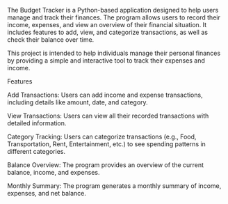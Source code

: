 The Budget Tracker is a Python-based application designed to help users manage and track their finances. The program allows users to record their income, expenses, and view an overview of their financial situation. It includes features to add, view, and categorize transactions, as well as check their balance over time.

This project is intended to help individuals manage their personal finances by providing a simple and interactive tool to track their expenses and income.

Features

Add Transactions: Users can add income and expense transactions, including details like amount, date, and category.

View Transactions: Users can view all their recorded transactions with detailed information.

Category Tracking: Users can categorize transactions (e.g., Food, Transportation, Rent, Entertainment, etc.) to see spending patterns in different categories.

Balance Overview: The program provides an overview of the current balance, income, and expenses.

Monthly Summary: The program generates a monthly summary of income, expenses, and net balance.
